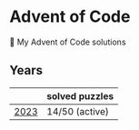 # Advent of Code

🎄 My Advent of Code solutions

## Years

|                 | solved puzzles |
| --------------- | -------------- |
| [2023](./2023/) | 14/50 (active) |
